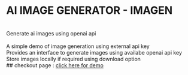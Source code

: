 ## <h1> AI IMAGE GENERATOR - IMAGEN </h1>
<br/>
Generate ai images using openai api </br></br>
A simple demo of image generation using external api key </br>
Provides an interface to generate images using availabe openai api key </br>
Store images locally if required using download option </br>
## checkout page : <a href="https://anikethgoud.github.io/imaGEN/">click here for demo</a>
